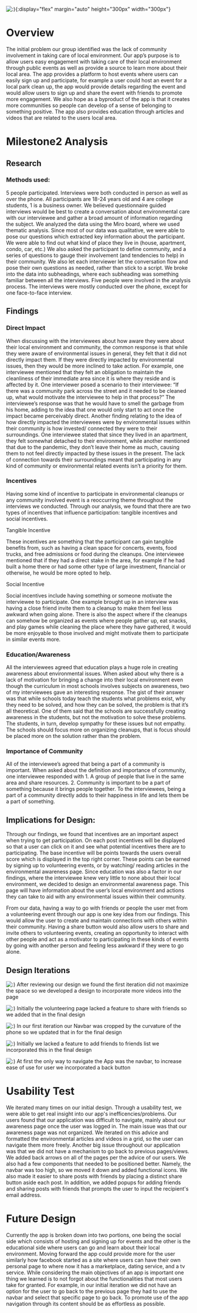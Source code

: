 
![:)]({{site.url}}/assets/img/leaf.JPG){:display="flex" margin="auto" height="300px" width="300px"}

# Overview

The initial problem our group identified was the lack of community involvement in taking care of local environment. Our app’s purpose is to allow users easy engagement with taking care of their local environment through public events as well as provide a source to learn more about their local area. The app provides a platform to host events where users can easily sign up and participate, for example a user could host an event for a local park clean up, the app would provide details regarding the event and would allow users to sign up and share the event with friends to promote more engagement. We also hope as a byproduct of the app is that it creates more communities so people can develop of a sense of belonging to something positive. The app also provides education through articles and videos that are related to the users local area.

# Milestone2 Analysis

## Research

### Methods used: 
5 people participated. Interviews were both conducted in person as well as over the phone. All participants are 18-24 years old and 4 are college students, 1 is a business owner. We believed questionnaire guided interviews would be best to create a conversation about environmental care with our interviewee and gather a broad amount of information regarding the subject. 
We analyzed the data using the Miro board, where we used thematic analysis. Since most of our data was qualitative, we were able to pose our questions which extracted key information about the participant. We were able to find out what kind of place they live in (house, apartment, condo, car, etc.) We also asked the participant to define community, and a series of questions to gauge their involvement (and tendencies to help) in their community. We also let each interviewer let the conversation flow and pose their own questions as needed, rather than stick to a script. 
We broke into the data into subheadings, where each subheading was something familiar between all the interviews. Five people were involved in the analysis process. The interviews were mostly conducted over the phone, except for one face-to-face interview. 


## Findings

### Direct Impact

When discussing with the interviewees about how aware they were about their local environment and community, the common response is that while they were aware of environmental issues in general, they felt that it did not directly impact them. If they were directly impacted by environmental issues, then they would be more inclined to take action. For example, one interviewee mentioned that they felt an obligation to maintain the cleanliness of their immediate area since it is where they reside and is affected by it. One interviewer posed a scenario to their interviewee: “If there was a community park across the street and it needed to be cleaned up, what would motivate the interviewee to help in that process?” The interviewee’s response was that he would have to smell the garbage from his home, adding to the idea that one would only start to act once the impact became perceivably direct.
Another finding relating to the idea of how directly impacted the interviewees were by environmental issues within their community is how invested/ connected they were to their surroundings. One interviewee stated that since they lived in an apartment, they felt somewhat detached to their environment, while another mentioned that due to the pandemic, they don’t leave their home as much, causing them to not feel directly impacted by these issues in the present. The lack of connection towards their surroundings meant that participating in any kind of community or environmental related events isn’t a priority for them. 

### Incentives

Having some kind of incentive to participate in environmental cleanups or any community involved event is a reoccurring theme throughout the interviews we conducted. Through our analysis, we found that there are two types of incentives that influence participation: tangible incentives and social incentives. 

Tangible Incentive

These incentives are something that the participant can gain tangible benefits from, such as having a clean space for concerts, events, food trucks, and free admissions or food during the cleanups. One interviewee mentioned that if they had a direct stake in the area, for example if he had built a home there or had some other type of large investment, financial or otherwise, he would be more opted to help.   

Social Incentive

Social incentives include having something or someone motivate the interviewee to participate. One example brought up in an interview was having a close friend invite them to a cleanup to make them feel less awkward when going alone. There is also the aspect where if the cleanups can somehow be organized as events where people gather up, eat snacks, and play games while cleaning the place where they have gathered, it would be more enjoyable to those involved and might motivate them to participate in similar events more.   

### Education/Awareness

All the interviewees agreed that education plays a huge role in creating awareness about environmental issues. When asked about why there is a lack of motivation for bringing a change into their local environment even though the curriculum in most schools involves subjects on awareness, two of my interviewees gave an interesting response. The gist of their answer was that while schools today teach the students what problems exist, why they need to be solved, and how they can be solved, the problem is that it’s all theoretical. One of them said that the schools are successfully creating awareness in the students, but not the motivation to solve these problems. The students, in turn, develop sympathy for these issues but not empathy. The schools should focus more on organizing cleanups, that is focus should be placed more on the solution rather than the problem.

### Importance of Community

All of the interviewee’s agreed that being a part of a community is important. When asked about the definition and importance of community, one interviewee responded with 1. A group of people that live in the same area and share resources. 2. Community is important to be a part of something because it brings people together. To the interviewees, being a part of a community directly adds to their happiness in life and lets them be a part of something.

## Implications for Design:
Through our findings, we found that incentives are an important aspect when trying to get participation. On each post incentives will be displayed so that a user can click on it and see what potential incentives there are to participating. The base incentive will be points towards the users overall score which is displayed in the top right corner. These points can be earned by signing up to volunteering events, or by watching/ reading articles in the environmental awareness page. Since education was also a factor in our findings, where the interviewee knew very little to none about their local environment, we decided to design an environmental awareness page. This page will have information about the user’s local environment and actions they can take to aid with any environmental issues within their community.
   


From our data, having a way to go with friends or people the user met from a volunteering event through our app is one key idea from our findings. This would allow the user to create and maintain connections with others within their community. Having a share button would also allow users to share and invite others to volunteering events, creating an opportunity to interact with other people and act as a motivator to participating in these kinds of events by going with another person and feeling less awkward if they were to go alone.

## Design Iterations
![:)]({{site.url}}/assets/img/educationb4after.jpg)
After reviewing our design we found the first iteration did not maximize the space so we developed a design to incorporate more videos into the page

![:)]({{site.url}}/assets/img/volb4after.jpg)
Initially the volunteering page lacked a feature to share with friends so we added that in the final design

![:)]({{site.url}}/assets/img/getintouchB4After.JPG)
In our first iteration our Navbar was cropped by the curvature of the phone so we updated that in for the final design

![:)]({{site.url}}/assets/img/friendlistB4After.JPG)
Initially we lacked a feature to add friends to friends list we incorporated this in the final design

![:)]({{site.url}}/assets/img/backbuttonB4After.JPG)
At first the only way to navigate the App was the navbar, to increase ease of use for user we incorporated a back button


# Usability Test
We iterated many times on our initial design. Through a usability test, we were able to get real insight into our app's inefficencies/problems. Our users found that our application was difficult to navigate, mainly about our awareness page once the user was logged in. The main issue was that our awareness page was not organized. We iterated on this advice and formatted the environmental articles and videos in a grid, so the user can navigate them more freely. Another big issue throughout our application was that we did not have a mechanism to go back to previous pages/views. We added back arrows on all of the pages per the advice of our users. We also had a few components that needed to be positioned better. Namely, the navbar was too high, so we moved it down and added functional icons. We also made it easier to share posts with friends by placing a distinct share button aside each post. In addition, we added popups for adding friends and sharing posts with friends that prompts the user to input the recipient's email address. 




# Future Design

Currently the app is broken down into two portions, one being the social side which consists of hosting and signing up for events and the other is the educational side where users can go and learn about their local environment. Moving forward the app could provide more for the user similarly how facebook started as a site where users can have their own personal page to where now it has a marketplace, dating service, and a tv service. While considering the main objectives of an app is important one thing we learned is to not forgot about the functionalities that most users take for granted. For example, in our initial iteration we did not have an option for the user to go back to the previous page they had to use the navbar and select that specific page to go back. To promote use of the app navigation through its content should be as effortless as possible.

